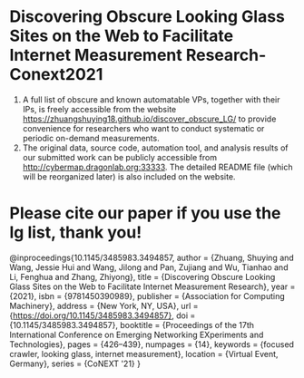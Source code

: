 # Discovering Obscure Looking Glass Sites on the Web to Facilitate Internet Measurement Research- Conext2021
1. A full list of obscure and known automatable VPs, together with their IPs, is freely accessible from the website https://zhuangshuying18.github.io/discover_obscure_LG/ to provide convenience for researchers who want to conduct systematic or periodic on-demand measurements.
2. The original data, source code, automation tool, and analysis results of our submitted work can be publicly accessible from http://cybermap.dragonlab.org:33333. The detailed README file (which will be reorganized later) is also included on the website.
# Please cite our paper if you use the lg list, thank you!
@inproceedings{10.1145/3485983.3494857,
author = {Zhuang, Shuying and Wang, Jessie Hui and Wang, Jilong and Pan, Zujiang and Wu, Tianhao and Li, Fenghua and Zhang, Zhiyong},
title = {Discovering Obscure Looking Glass Sites on the Web to Facilitate Internet Measurement Research},
year = {2021},
isbn = {9781450390989},
publisher = {Association for Computing Machinery},
address = {New York, NY, USA},
url = {https://doi.org/10.1145/3485983.3494857},
doi = {10.1145/3485983.3494857},
booktitle = {Proceedings of the 17th International Conference on Emerging Networking EXperiments and Technologies},
pages = {426–439},
numpages = {14},
keywords = {focused crawler, looking glass, internet measurement},
location = {Virtual Event, Germany},
series = {CoNEXT '21}
}
